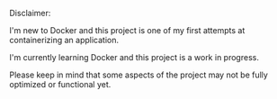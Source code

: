 Disclaimer:

I'm new to Docker and this project is one of my first attempts at containerizing an application. 

I'm currently learning Docker and this project is a work in progress.

Please keep in mind that some aspects of the project may not be fully optimized or functional yet.

